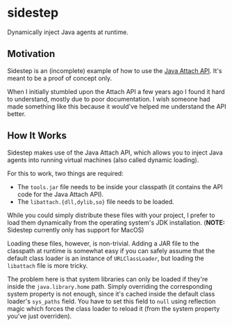 # sidestep

Dynamically inject Java agents at runtime.

## Motivation

Sidestep is an (incomplete) example of how to use the [Java Attach API](https://docs.oracle.com/javase/7/docs/jdk/api/attach/spec/com/sun/tools/attach/package-summary.html). It's meant to be a proof of concept only.

When I initially stumbled upon the Attach API a few years ago I found it hard to understand, mostly due to poor documentation.
I wish someone had made something like this because it would've helped me understand the API better.

## How It Works

Sidestep makes use of the Java Attach API, which allows you to inject Java agents into running virtual machines (also called dynamic loading).

For this to work, two things are required:

* The `tools.jar` file needs to be inside your classpath (it contains the API code for the Java Attach API).
* The `libattach.{dll,dylib,so}` file needs to be loaded.

While you could simply distribute these files with your project, I prefer to load them dynamically from the operating system's JDK installation. (**NOTE:** Sidestep currently only has support for MacOS)

Loading these files, however, is non-trivial. Adding a JAR file to the classpath at runtime is somewhat easy if you can safely assume that the default class loader is an instance of `URLClassLoader`, but loading the `libattach` file is more tricky.

The problem here is that system libraries can only be loaded if they're inside the `java.library.home` path. Simply overriding the corresponding system property is not enough, since it's cached inside the default class loader's `sys_paths` field. You have to set this field to `null` using reflection magic which forces the class loader to reload it (from the system property you've just overriden).
